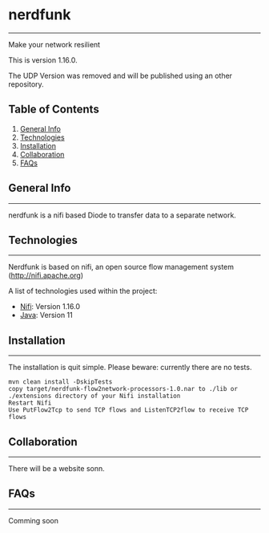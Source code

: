 # nerdfunk
 ***
 Make your network resilient
 
This is version 1.16.0. 

The UDP Version was removed and will be published using an other repository.

## Table of Contents
1. [General Info](#general-info)
2. [Technologies](#technologies)
3. [Installation](#installation)
4. [Collaboration](#collaboration)
5. [FAQs](#faqs)

## General Info
***
nerdfunk is a nifi based Diode to transfer data to a separate network.


## Technologies
***
Nerdfunk is based on nifi, an open source flow management system (http://nifi.apache.org)

A list of technologies used within the project:
* [Nifi](http://nifi.apache.org): Version 1.16.0
* [Java](https://adoptopenjdk.net): Version 11


## Installation
***
The installation is quit simple. Please beware: currently there are no tests.
```
mvn clean install -DskipTests
copy target/nerdfunk-flow2network-processors-1.0.nar to ./lib or ./extensions directory of your Nifi installation
Restart Nifi
Use PutFlow2Tcp to send TCP flows and ListenTCP2flow to receive TCP flows
```

## Collaboration
***
There will be a website sonn.

## FAQs
***
Comming soon

